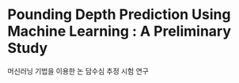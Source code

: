 # Pounding Depth Prediction Using Machine Learning : A Preliminary Study
머신러닝 기법을 이용한 논 담수심 추정 시험 연구
